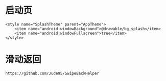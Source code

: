 # 启动页

    <style name="SplashTheme" parent="AppTheme">
        <item name="android:windowBackground">@drawable/bg_splash</item>
        <item name="android:windowFullscreen">true</item>
    </style>

# 滑动返回
    https://github.com/Jude95/SwipeBackHelper
    

